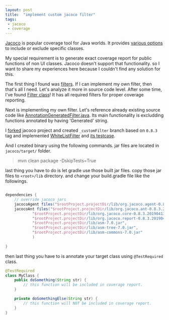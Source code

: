 ```yaml
---
layout: post
title:  "implement custom jacoco filter"
tags:
 - jacoco
 - coverage
---
```


[Jacoco](https://www.eclemma.org/jacoco/) is popular coverage tool for Java worlds. It provides [various options](https://www.eclemma.org/jacoco/trunk/doc/agent.html) to include or exclude specific classes.

My special requirement is to generate exact coverage report for public functions of non UI classes. Jacoco doesn't support that functionality. so I want to share my experiences here because I couldn't find any solution for this.

The first thing I found was [filters](https://github.com/jacoco/jacoco/wiki/FilteringOptions). If I can implement my own filter, then that's all I need. Let's analyze it more in source code level. After some time, I've found [Filter class](https://github.com/jacoco/jacoco/blob/d3c47652b89267709aae04bec66a68bdf6df9670/org.jacoco.core/src/org/jacoco/core/internal/analysis/filter/Filters.java#L34)! It has all required filters for proper coverage reporting.

Next is implementing my own filter. Let's reference already existing source code like [AnnotationGeneratedFilter.java](https://github.com/jacoco/jacoco/blob/master/org.jacoco.core/src/org/jacoco/core/internal/analysis/filter/AnnotationGeneratedFilter.java). Its main functionality is excludding functions annotated by having 'Generated' string. 

I [forked](https://github.com/nberserk/jacoco) jacoco project and created `_customFilter` branch based on `0.8.3` tag and implemented [WhiteListFilter](https://github.com/nberserk/jacoco/blob/_customFilter/org.jacoco.core/src/org/jacoco/core/internal/analysis/filter/WhiteListFilter.java) and [its testcase](https://github.com/nberserk/jacoco/blob/_customFilter/org.jacoco.core.test/src/org/jacoco/core/internal/analysis/filter/WhitelistFilterTest.java). 

And I created binary using the following commands. jar files are located in `jacoco/target/` folder.

> mvn clean package -DskipTests=True

last thing you have to do is let gradle use those built jar files. copy those jar files to `<root>/lib` directory. and change your build.gradle file like the followings.

```build.gradle

dependencies {
    // override jacoco jars
    jacocoAgent files("$rootProject.projectDir/lib/org.jacoco.agent-0.8.3.201904130250.jar")
    jacocoAnt files("$rootProject.projectDir/lib/org.jacoco.ant-0.8.3.201904130250.jar",
            "$rootProject.projectDir/lib/org.jacoco.core-0.8.3.201904130250.jar",
            "$rootProject.projectDir/lib/org.jacoco.report-0.8.3.201904130250.jar",
            "$rootProject.projectDir/lib/asm-7.0.jar",
            "$rootProject.projectDir/lib/asm-tree-7.0.jar",
            "$rootProject.projectDir/lib/asm-commons-7.0.jar"
            )
    
}
```

then last thing you have to is annotate your target class using `@TestRequired` class.

```java
@TestRequired
class MyClass {
    public doSomething(String str) {
        // this function will be included in coverage report.
    }

    private doSomethingElse(String str) {
        // this function will NOT be included in coverage report.
    }
}
```



